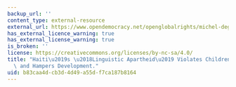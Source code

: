 ```yaml
---
backup_url: ''
content_type: external-resource
external_url: https://www.opendemocracy.net/openglobalrights/michel-degraff/haiti-s-linguistic-apartheid-violates-children-s-rights-and-hampers-
has_external_licence_warning: true
has_external_license_warning: true
is_broken: ''
license: https://creativecommons.org/licenses/by-nc-sa/4.0/
title: "Haiti\u2019s \u2018Linguistic Apartheid\u2019 Violates Children\u2019s Rights\
  \ and Hampers Development."
uid: b83caa4d-cb3d-4d49-a55d-f7ca187b8164
---
```

